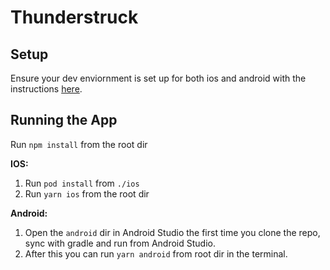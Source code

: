 # Thunderstruck

## Setup
Ensure your dev enviornment is set up for both ios and android with the instructions [here](https://reactnative.dev/docs/environment-setup).

## Running the App

Run `npm install` from the root dir

**IOS:**
1. Run `pod install` from `./ios`
2. Run `yarn ios` from the root dir

**Android:** 
1. Open the `android` dir in Android Studio the first time you clone the repo, sync with gradle and run from Android Studio. 
2. After this you can run `yarn android` from root dir in the terminal.
